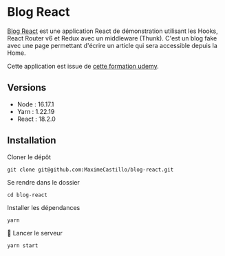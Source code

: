 # Blog React

[Blog React](https://maximecastillo.github.io/blog-react/) est une application React de démonstration utilisant les Hooks, React Router v6 et Redux avec un middleware (Thunk).
C'est un blog fake avec une page permettant d'écrire un article qui sera accessible depuis la Home.

Cette application est issue de [cette formation udemy](https://www.udemy.com/course/react-formation-complete/).

## Versions

- Node : 16.17.1
- Yarn : 1.22.19
- React : 18.2.0

## Installation

Cloner le dépôt
```
git clone git@github.com:MaximeCastillo/blog-react.git
```

Se rendre dans le dossier
```
cd blog-react
```

Installer les dépendances
```
yarn
```

🚀 Lancer le serveur
```
yarn start
```
